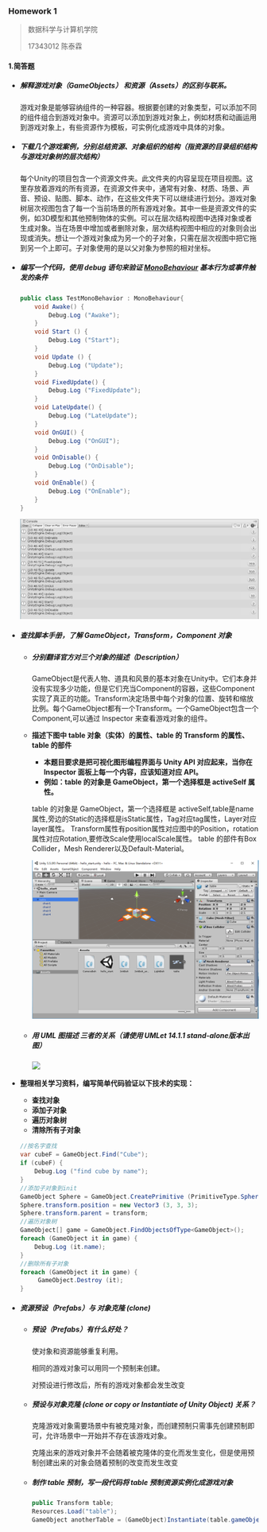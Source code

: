 ### Homework 1

> 数据科学与计算机学院 
>
> 17343012 陈泰霖 

#### 1.简答题

- ##### 解释游戏对象（GameObjects） 和资源（Assets）的区别与联系。

  ​		游戏对象是能够容纳组件的一种容器。根据要创建的对象类型，可以添加不同的组件组合到游戏对象中。
  ​		资源可以添加到游戏对象上，例如材质和动画运用到游戏对象上，有些资源作为模板，可实例化成游戏中具体的对象。

- ##### 下载几个游戏案例，分别总结资源、对象组织的结构（指资源的目录组织结构与游戏对象树的层次结构）

  ​		每个Unity的项目包含一个资源文件夹。此文件夹的内容呈现在项目视图。这里存放着游戏的所有资源，在资源文件夹中，通常有对象、材质、场景、声音、预设、贴图、脚本、动作，在这些文件夹下可以继续进行划分。
  ​		游戏对象树层次视图包含了每一个当前场景的所有游戏对象。其中一些是资源文件的实例，如3D模型和其他预制物体的实例。可以在层次结构视图中选择对象或者生成对象。当在场景中增加或者删除对象，层次结构视图中相应的对象则会出现或消失。想让一个游戏对象成为另一个的子对象，只需在层次视图中把它拖到另一个上即可。子对象使用的是以父对象为参照的相对坐标。

- ##### 编写一个代码，使用 debug 语句来验证 [MonoBehaviour](https://docs.unity3d.com/ScriptReference/MonoBehaviour.html) 基本行为或事件触发的条件

  ```c#
  public class TestMonoBehavior : MonoBehaviour{
      void Awake() {
          Debug.Log ("Awake");
      }
      void Start () {
          Debug.Log ("Start");
      }
      void Update () {
          Debug.Log ("Update");
      }
      void FixedUpdate() {
          Debug.Log ("FixedUpdate");
      }
      void LateUpdate() {
          Debug.Log ("LateUpdate");
      }
      void OnGUI() {
          Debug.Log ("OnGUI");
      }
      void OnDisable() {
          Debug.Log ("OnDisable");
      }
      void OnEnable() {
          Debug.Log ("OnEnable");
      }
  }
  ```

  ![](./image/捕获.PNG)

- ##### 查找脚本手册，了解 GameObject，Transform，Component 对象

  - ##### 分别翻译官方对三个对象的描述（Description）

    ​		GameObject是代表人物、道具和风景的基本对象在Unity中。它们本身并没有实现多少功能，但是它们充当Component的容器，这些Component实现了真正的功能。
    ​		Transform决定场景中每个对象的位置、旋转和缩放比例。每个GameObject都有一个Transform。
    ​		一个GameObject包含一个Component,可以通过 Inspector 来查看游戏对象的组件。

  - **描述下图中 table 对象（实体）的属性、table 的 Transform 的属性、 table 的部件**

    - **本题目要求是把可视化图形编程界面与 Unity API 对应起来，当你在 Inspector 面板上每一个内容，应该知道对应 API。**
    - **例如：table 的对象是 GameObject，第一个选择框是 activeSelf 属性。**

    table 的对象是 GameObject，第一个选择框是 activeSelf,table是name属性,旁边的Static的选择框是isStatic属性，Tag对应tag属性，Layer对应layer属性。
    Transform属性有position属性对应图中的Position，rotation属性对应Rotation,要修改Scale使用localScale属性。
    table 的部件有Box Collider，Mesh Renderer以及Default-Material。

    ![](./image/ch02-homework.png)

    

  - ##### 用 UML 图描述 三者的关系（请使用 UMLet 14.1.1 stand-alone版本出图）
  
    ![](F:\常用\大三上\unity\hw\hw1\image\捕获2.PNG)

- **整理相关学习资料，编写简单代码验证以下技术的实现：**

  - **查找对象**
  - **添加子对象**
  - **遍历对象树**
  - **清除所有子对象**

  ```c#
  //按名字查找
  var cubeF = GameObject.Find("Cube");
  if (cubeF) {
      Debug.Log ("find cube by name");
  }
  //添加子对象到init
  GameObject Sphere = GameObject.CreatePrimitive (PrimitiveType.Sphere);
  Sphere.transform.position = new Vector3 (3, 3, 3);
  Sphere.transform.parent = transform;
  //遍历对象树
  GameObject[] game = GameObject.FindObjectsOfType<GameObject>();
  foreach (GameObject it in game) {
      Debug.Log (it.name);
  }
  //删除所有子对象
  foreach (GameObject it in game) {
       GameObject.Destroy (it);
  }
  ```

- ##### 资源预设（Prefabs）与 对象克隆 (clone)

  - ##### 预设（Prefabs）有什么好处？

    使对象和资源能够重复利用。

    相同的游戏对象可以用同一个预制来创建。

    对预设进行修改后，所有的游戏对象都会发生改变

  - ##### 预设与对象克隆 (clone or copy or Instantiate of Unity Object) 关系？

    克隆游戏对象需要场景中有被克隆对象，而创建预制只需事先创建预制即可，允许场景中一开始并不存在该游戏对象。

    克隆出来的游戏对象并不会随着被克隆体的变化而发生变化，但是使用预制创建出来的对象会随着预制的改变而发生改变

  - ##### 制作 table 预制，写一段代码将 table 预制资源实例化成游戏对象

    ```c#
    public Transform table;
    Resources.Load("table");
    GameObject anotherTable = (GameObject)Instantiate(table.gameObject);
    ```

